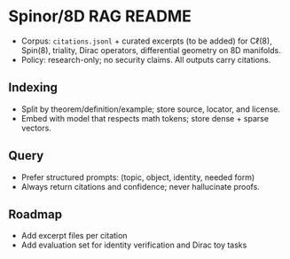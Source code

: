 # Spinor/8D RAG README

- Corpus: `citations.jsonl` + curated excerpts (to be added) for Cℓ(8), Spin(8), triality, Dirac operators, differential geometry on 8D manifolds.
- Policy: research-only; no security claims. All outputs carry citations.

## Indexing
- Split by theorem/definition/example; store source, locator, and license.
- Embed with model that respects math tokens; store dense + sparse vectors.

## Query
- Prefer structured prompts: (topic, object, identity, needed form)
- Always return citations and confidence; never hallucinate proofs.

## Roadmap
- Add excerpt files per citation
- Add evaluation set for identity verification and Dirac toy tasks
